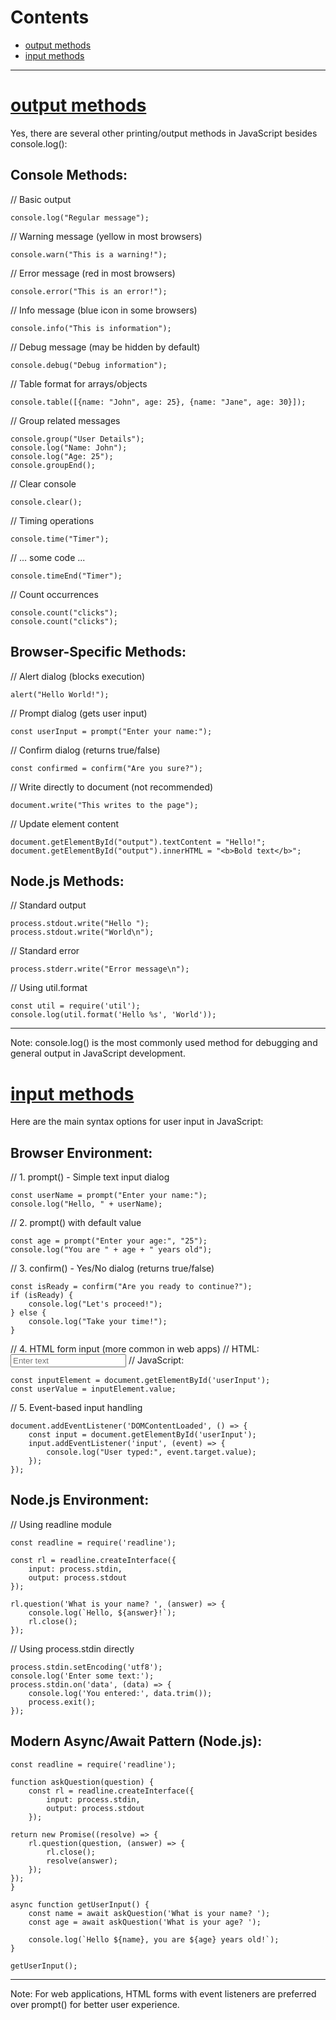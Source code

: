 
# Contents
- [output methods](#output-methods)
- [input methods](#input-methods)

---
# [output methods](#contents)
Yes, there are several other printing/output methods in JavaScript besides console.log():

## Console Methods:

// Basic output

    console.log("Regular message");

// Warning message (yellow in most browsers)

    console.warn("This is a warning!");

// Error message (red in most browsers)

    console.error("This is an error!");

// Info message (blue icon in some browsers)

    console.info("This is information");

// Debug message (may be hidden by default)

    console.debug("Debug information");

// Table format for arrays/objects

    console.table([{name: "John", age: 25}, {name: "Jane", age: 30}]);

// Group related messages

    console.group("User Details");
    console.log("Name: John");
    console.log("Age: 25");
    console.groupEnd();

// Clear console

    console.clear();

// Timing operations

    console.time("Timer");

// ... some code ...

    console.timeEnd("Timer");

// Count occurrences

    console.count("clicks");
    console.count("clicks");

## Browser-Specific Methods:

// Alert dialog (blocks execution)

    alert("Hello World!");

// Prompt dialog (gets user input)

    const userInput = prompt("Enter your name:");

// Confirm dialog (returns true/false)

    const confirmed = confirm("Are you sure?");

// Write directly to document (not recommended)

    document.write("This writes to the page");

// Update element content

    document.getElementById("output").textContent = "Hello!";
    document.getElementById("output").innerHTML = "<b>Bold text</b>";

## Node.js Methods:

// Standard output

    process.stdout.write("Hello ");
    process.stdout.write("World\n");

// Standard error

    process.stderr.write("Error message\n");

// Using util.format

    const util = require('util');
    console.log(util.format('Hello %s', 'World'));

---

Note: console.log() is the most commonly used method for debugging and general output in JavaScript development.






# [input methods](#contents)

Here are the main syntax options for user input in JavaScript:

## Browser Environment:

// 1. prompt() - Simple text input dialog

    const userName = prompt("Enter your name:");
    console.log("Hello, " + userName);

// 2. prompt() with default value

    const age = prompt("Enter your age:", "25");
    console.log("You are " + age + " years old");

// 3. confirm() - Yes/No dialog (returns true/false)

    const isReady = confirm("Are you ready to continue?");
    if (isReady) {
        console.log("Let's proceed!");
    } else {
        console.log("Take your time!");
    }

// 4. HTML form input (more common in web apps)
// HTML: <input type="text" id="userInput" placeholder="Enter text">
// JavaScript:

    const inputElement = document.getElementById('userInput');
    const userValue = inputElement.value;

// 5. Event-based input handling

    document.addEventListener('DOMContentLoaded', () => {
        const input = document.getElementById('userInput');
        input.addEventListener('input', (event) => {
            console.log("User typed:", event.target.value);
        });
    });

## Node.js Environment:

// Using readline module

    const readline = require('readline');
    
    const rl = readline.createInterface({
        input: process.stdin,
        output: process.stdout
    });
    
    rl.question('What is your name? ', (answer) => {
        console.log(`Hello, ${answer}!`);
        rl.close();
    });

// Using process.stdin directly

    process.stdin.setEncoding('utf8');
    console.log('Enter some text:');
    process.stdin.on('data', (data) => {
        console.log('You entered:', data.trim());
        process.exit();
    });

## Modern Async/Await Pattern (Node.js):

    const readline = require('readline');
    
    function askQuestion(question) {
        const rl = readline.createInterface({
            input: process.stdin,
            output: process.stdout
        });
    
    return new Promise((resolve) => {
        rl.question(question, (answer) => {
            rl.close();
            resolve(answer);
        });
    });
    }
    
    async function getUserInput() {
        const name = await askQuestion('What is your name? ');
        const age = await askQuestion('What is your age? ');
        
        console.log(`Hello ${name}, you are ${age} years old!`);
    }
    
    getUserInput();

--- 

Note: For web applications, HTML forms with event listeners are preferred over prompt() for better user experience.
